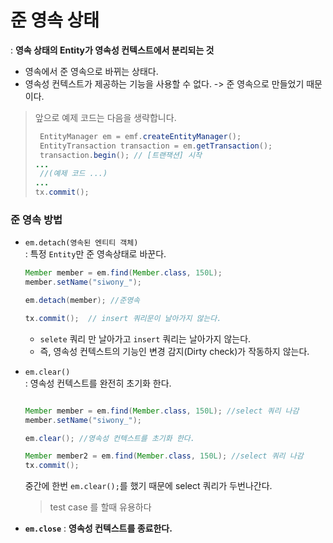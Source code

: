 # 준 영속 상태 
: **영속 상태의 Entity가 영속성 컨텍스트에서 분리되는 것**
- 영속에서 준 영속으로 바뀌는 상태다.
- 영속성 컨텍스트가 제공하는 기능을 사용할 수 없다. -> 준 영속으로 만들었기 때문이다.

> 앞으로 예제 코드는 다음을 생략합니다.
> ```java
>  EntityManager em = emf.createEntityManager();
>  EntityTransaction transaction = em.getTransaction();
>  transaction.begin(); // [트랜잭션] 시작
> ...
>  //(예제 코드 ...)
> ...
> tx.commit();
>  ```

### 준 영속 방법
- `em.detach(영속된 엔티티 객체)`  
  : 특정 `Entity`만 준 영속상태로 바꾼다.
  ```java
  Member member = em.find(Member.class, 150L); 
  member.setName("siwony_");  

  em.detach(member); //준영속

  tx.commit();  // insert 쿼리문이 날아가지 않는다.
  ```
  - `selete` 쿼리 만 날아가고 `insert` 쿼리는 날아가지 않는다.
  - 즉, 영속성 컨텍스트의 기능인 변경 감지(Dirty check)가 작동하지 않는다.

- `em.clear()`  
  : 영속성 컨텍스트를 완전히 초기화 한다.
  ```java

  Member member = em.find(Member.class, 150L); //select 쿼리 나감
  member.setName("siwony_");  

  em.clear(); //영속성 컨텍스트를 초기화 한다.

  Member member2 = em.find(Member.class, 150L); //select 쿼리 나감
  tx.commit(); 
  ```
  중간에 한번 `em.clear();`를 했기 때문에 select 쿼리가 두번나간다.
  > test case 를 할때 유용하다
- **`em.close`**
  : **영속성 컨텍스트를 종료한다.**